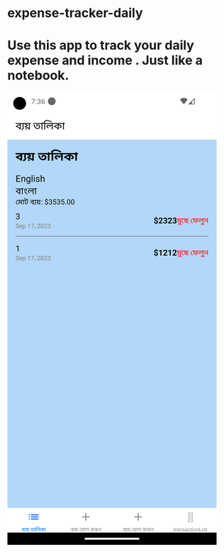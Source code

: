 # expense-tracker-daily

# Use this app to track your daily expense and income . Just like a notebook. 


![Screenshot](https://github.com/nahidmbstu/expense-tracker-daily/blob/main/1.png)

